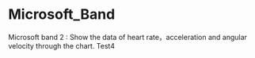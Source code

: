 # Microsoft_Band
Microsoft band 2 : Show the data of heart rate，acceleration and angular velocity through the chart.
Test4
